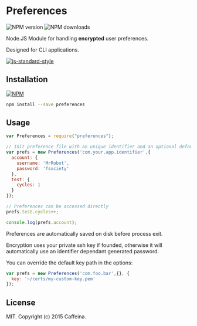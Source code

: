 # Preferences

![NPM version](https://img.shields.io/npm/dm/preferences.svg)
![NPM downloads](https://img.shields.io/npm/dt/preferences.svg)

Node.JS Module for handling **encrypted** user preferences.

Designed for CLI applications.

[![js-standard-style](https://cdn.rawgit.com/feross/standard/master/badge.svg)](https://github.com/feross/standard)

## Installation

[![NPM](https://nodei.co/npm/preferences.png)](https://npmjs.org/package/preferences)

```sh
npm install --save preferences
```

## Usage

```js
var Preferences = require("preferences");

// Init preference file with an unique identifier and an optional default data
var prefs = new Preferences('com.your.app.identifier',{
  account: {
    username: 'MrRobot',
    password: 'fsociety'
  },
  test: {
    cycles: 1
  }
});

// Preferences can be accessed directly
prefs.test.cycles++;

console.log(prefs.account);
```

Preferences are automatically saved on disk before process exit.

Encryption uses your private ssh key if founded, otherwise it will automatically use an identifier dependant generated password.

You can override the default key path in the options:

```js
var prefs = new Preferences('com.foo.bar',{}, {
  key: '~/certs/my-custom-key.pem'
});
```

## License

MIT. Copyright (c) 2015 Caffeina.
